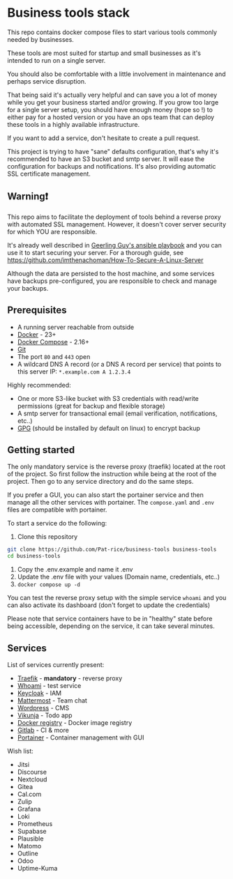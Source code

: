 # Business tools stack

This repo contains docker compose files to start various tools commonly needed by businesses.

These tools are most suited for startup and small businesses as it's intended to run on a single server.

You should also be comfortable with a little involvement in maintenance and perhaps service disruption.



That being said it's actually very helpful and can save you a lot of money while you get your business started and/or growing.
If you grow too large for a single server setup, you should have enough money (hope so !) 
to either pay for a hosted version or you have an ops team that can deploy these tools in a highly available infrastructure.

If you want to add a service, don't hesitate to create a pull request.

This project is trying to have "sane" defaults configuration, that's why it's recommended to have an S3 bucket and smtp server. It will ease the configuration for backups and notifications.
It's also providing automatic SSL certificate management.

## Warning❗

This repo aims to facilitate the deployment of tools behind a reverse proxy with automated SSL management.
However, it doesn't cover server security for which YOU are responsible.

It's already well described in [Geerling Guy's ansible playbook](https://github.com/geerlingguy/ansible-role-security) and you can use it to start securing your server.
For a thorough guide, see https://github.com/imthenachoman/How-To-Secure-A-Linux-Server

Although the data are persisted to the host machine, and some services have backups pre-configured, you are responsible to check and manage your backups.

## Prerequisites

- A running server reachable from outside
- [Docker](https://www.docker.com/) - 23+
- [Docker Compose](https://docs.docker.com/compose/) - 2.16+
- [Git](https://git-scm.com/)
- The port `80` and `443` open
- A wildcard DNS A record (or a DNS A record per service) that points to this server IP: `*.example.com A 1.2.3.4`

Highly recommended:
- One or more S3-like bucket with S3 credentials with read/write permissions (great for backup and flexible storage)
- A smtp server for transactional email (email verification, notifications, etc..)
- [GPG](https://gnupg.org/) (should be installed by default on linux) to encrypt backup

## Getting started

The only mandatory service is the reverse proxy (traefik) located at the root of the project.
So first follow the instruction while being at the root of the project. Then go to any service directory and do the same steps.

If you prefer a GUI, you can also start the portainer service and then manage all the other services with portainer. 
The `compose.yaml` and `.env` files are compatible with portainer.

To start a service do the following:
1. Clone this repository 
```bash
git clone https://github.com/Pat-rice/business-tools business-tools
cd business-tools
```
1. Copy the .env.example and name it .env
1. Update the .env file with your values (Domain name, credentials, etc..)
1. `docker compose up -d`

You can test the reverse proxy setup with the simple service `whoami` and you can also activate its dashboard (don't forget to update the credentials)

Please note that service containers have to be in "healthy" state before being accessible, depending on the service, it can take several minutes.

## Services

List of services currently present:
- [Traefik](https://doc.traefik.io/traefik/) - **mandatory** - reverse proxy
- [Whoami](https://hub.docker.com/r/containous/whoami) - test service
- [Keycloak](https://www.keycloak.org/) - IAM
- [Mattermost](https://mattermost.com/) - Team chat
- [Wordpress](https://wordpress.org/) - CMS
- [Vikunja](https://vikunja.io/) - Todo app
- [Docker registry](https://docs.docker.com/registry/) - Docker image registry
- [Gitlab](https://gitlab.com/) - CI & more
- [Portainer](https://www.portainer.io) - Container management with GUI

Wish list:
- Jitsi
- Discourse
- Nextcloud
- Gitea
- Cal.com
- Zulip
- Grafana
- Loki
- Prometheus
- Supabase
- Plausible
- Matomo
- Outline
- Odoo
- Uptime-Kuma
